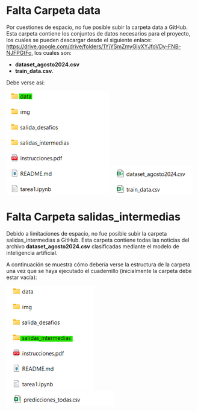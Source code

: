 # Falta Carpeta **data**
Por cuestiones de espacio, no fue posible subir la carpeta data a GitHub. Esta carpeta contiene los conjuntos de datos necesarios para el proyecto, los cuales se pueden descargar desde el siguiente enlace: https://drive.google.com/drive/folders/1YjYSmZmyGIyXYJfoVDy-FNB-NJFPGtFo, los cuales son:
- **dataset_agosto2024.csv**
- **train_data.csv**.

 Debe verse así:

![Carpeta **data**](img/carpeta_data.png)
![Datasets de input](img/input_data.png)


# Falta Carpeta **salidas_intermedias**
Debido a limitaciones de espacio, no fue posible subir la carpeta salidas_intermedias a GitHub. Esta carpeta contiene todas las noticias del archivo **dataset_agosto2024.csv** clasificadas mediante el modelo de inteligencia artificial.

A continuación se muestra cómo debería verse la estructura de la carpeta una vez que se haya ejecutado el cuadernillo (inicialmente la carpeta debe estar vacía):


![Carpeta Intermedia](img/carpeta_intermedia.png)
![Noticias de agosto ya clasificadas](img/csv_noticias_clasificadas.png)
